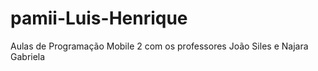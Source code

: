 # pamii-Luis-Henrique
Aulas de Programação Mobile 2 com os professores João Siles e Najara Gabriela
